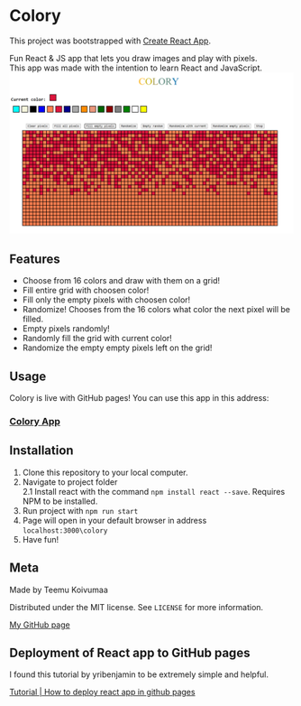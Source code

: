 # Colory

This project was bootstrapped with [Create React App](https://github.com/facebook/create-react-app). <br/>

Fun React &amp; JS app that lets you draw images and play with pixels. <br />
This app was made with the intention to learn React and JavaScript.
![Colory](/images/colory.png)

## Features

- Choose from 16 colors and draw with them on a grid!
- Fill entire grid with choosen color!
- Fill only the empty pixels with choosen color!
- Randomize! Chooses from the 16 colors what color the next pixel will be filled.
- Empty pixels randomly!
- Randomly fill the grid with current color!
- Randomize the empty empty pixels left on the grid!

## Usage

Colory is live with GitHub pages! You can use this app in this address: 
### [Colory App](https://teemukoivumaa.github.io/colory/)

## Installation

1. Clone this repository to your local computer.
2. Navigate to project folder <br />
2.1 Install react with the command `npm install react --save`. Requires NPM to be installed.
3. Run project with `npm run start`
4. Page will open in your default browser in address `localhost:3000\colory`
5. Have fun!

## Meta

Made by Teemu Koivumaa

Distributed under the MIT license. See ``LICENSE`` for more information.

[My GitHub page](https://github.com/Teemukoivumaa)

## Deployment of React app to GitHub pages

I found this tutorial by yribenjamin to be extremely simple and helpful. 

[Tutorial | How to deploy react app in github pages](https://dev.to/yuribenjamin/how-to-deploy-react-app-in-github-pages-2a1f)
